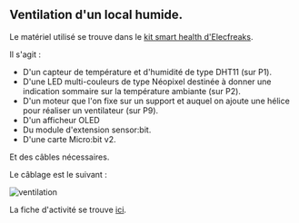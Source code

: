 ## Ventilation d'un local humide.

Le matériel utilisé se trouve dans le [kit smart health d'Elecfreaks](https://www.elecfreaks.com/learn-en/microbitKit/smart_health_kit/index.html).

Il s'agit :

- D'un capteur de température et d'humidité de type DHT11 (sur P1).
- D'une LED multi-couleurs de type Néopixel destinée à donner une indication sommaire sur la température ambiante (sur P2).
- D'un moteur que l'on fixe sur un support et auquel on ajoute une hélice pour réaliser un ventilateur (sur P9).
- D'un afficheur OLED
- Du module d'extension sensor:bit.
- D'une carte Micro:bit v2.

Et des câbles nécessaires.

Le câblage est le suivant :

![ventilation](https://github.com/user-attachments/assets/53de4847-e9fd-4986-a851-86a0d6959cf6)

La fiche d'activité se trouve [ici](ventilation.pdf).
